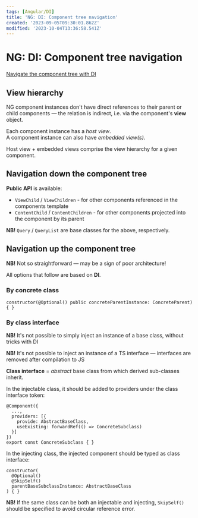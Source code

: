 ```yaml
---
tags: [Angular/DI]
title: 'NG: DI: Component tree navigation'
created: '2023-09-05T09:30:01.862Z'
modified: '2023-10-04T13:36:58.541Z'
---
```


# NG: DI: Component tree navigation

[Navigate the component tree with DI](https://angular.io/guide/dependency-injection-navtree)

## View hierarchy

NG component instances don't have direct references to their parent or child components &mdash; the relation is indirect, i.e. via the component's **view** object.

Each component instance has a _host view_.  
A component instance can also have _embedded view(s)_.

Host view + embedded views comprise the view hierarchy for a given component.


## Navigation down the component tree

**Public API** is available:
- `ViewChild` / `ViewChildren` - for other components referenced in the components template
- `ContentChild` / `ContentChildren` - for other components projected into the component by its parent

**NB!** `Query` / `QueryList` are base classes for the above, respectively.


## Navigation up the component tree

**NB!** Not so straightforward &mdash; may be a sign of poor architecture!

All options that follow are based on **DI**.

### By concrete class

```
constructor(@Optional() public concreteParentInstance: ConcreteParent) { }
```

### By class interface

**NB!** It's not possible to simply inject an instance of a base class, without tricks with DI

**NB!** It's not possible to inject an instance of a TS interface &mdash; interfaces are removed after compilation to JS

**Class interface** = _abstract_ base class from which derived sub-classes inherit.

In the injectable class, it should be added to providers under the class interface token:
```
@Component({
  ...,
  providers: [{ 
    provide: AbstractBaseClass, 
    useExisting: forwardRef(() => ConcreteSubclass)
  }]
})
export const ConcreteSubclass { }
```

In the injecting class, the injected component should be typed as class interface:
```
constructor(
  @Optional()
  @SkipSelf()
  parentBaseSubclassInstance: AbstractBaseClass
) { }
```

**NB!** If the same class can be both an injectable and injecting, `SkipSelf()` should be specified to avoid circular reference error.


